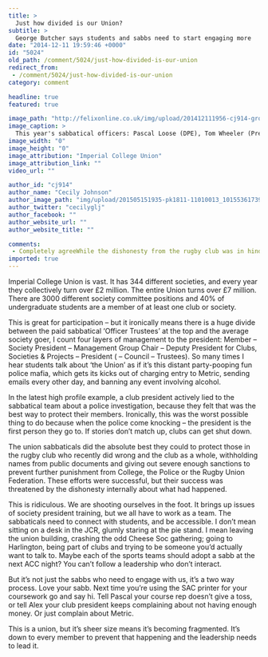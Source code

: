 ```yaml
---
title: >
  Just how divided is our Union?
subtitle: >
  George Butcher says students and sabbs need to start engaging more
date: "2014-12-11 19:59:46 +0000"
id: "5024"
old_path: /comment/5024/just-how-divided-is-our-union
redirect_from:
 - /comment/5024/just-how-divided-is-our-union
category: comment

headline: true
featured: true

image_path: "http://felixonline.co.uk/img/upload/201412111956-cj914-grouptall.png"
image_caption: >
  This year's sabbatical officers: Pascal Loose (DPE), Tom Wheeler (President), Abi de Bruin (DPCS), A
image_width: "0"
image_height: "0"
image_attribution: "Imperial College Union"
image_attribution_link: ""
video_url: ""

author_id: "cj914"
author_name: "Cecily Johnson"
author_image_path: "img/upload/201505151935-pk1811-11010013_10155361739565635_8828522702362664338_o.jpg"
author_twitter: "cecilyglj"
author_facebook: ""
author_website_url: ""
author_website_title: ""

comments:
 - Completely agreeWhile the dishonesty from the rugby club was in hindsight not the best course of action it was done out of fear that the Union would work against them as agents who dish punishment it was in many peoples minds it was the rugby club vs the Union This is an absurd position to be inCurrently loyalties of club members are to their club then their management group weak then to the Union even weaker Clubs dont see themselves as part of the Union its viewed as a pot of money and the fun police The Union does enable good new stuff to happen unfortunately this is far too often overshadowed by the negatives things like the attempted ban on drinking games despite some overzealous barstaff students are still drinking pints sometimes quickly in our bars So how to go about correcting this How to get Clubs to buy in to the Union I think Georges idea of having a Sabb adopted by teams for one night is a good one  though not many would do it willingly feeling that B
imported: true
---
```


Imperial College Union is vast. It has 344 different societies, and every year they collectively turn over £2 million. The entire Union turns over £7 million. There are 3000 different society committee positions and 40% of undergraduate students are a member of at least one club or society.

This is great for participation – but it ironically means there is a huge divide between the paid sabbatical ‘Officer Trustees’ at the top and the average society goer, I count four layers of management to the president: Member – Society President – Management Group Chair – Deputy President for Clubs, Societies & Projects – President ( – Council – Trustees). So many times I hear students talk about ‘the Union’ as if it’s this distant party-pooping fun police mafia, which gets its kicks out of charging entry to Metric, sending emails every other day, and banning any event involving alcohol.

In the latest high profile example, a club president actively lied to the sabbatical team about a police investigation, because they felt that was the best way to protect their members. Ironically, this was the worst possible thing to do because when the police come knocking – the president is the first person they go to. If stories don’t match up, clubs can get shut down.

The union sabbaticals did the absolute best they could to protect those in the rugby club who recently did wrong and the club as a whole, withholding names from public documents and giving out severe enough sanctions to prevent further punishment from College, the Police or the Rugby Union Federation. These efforts were successful, but their success was threatened by the dishonesty internally about what had happened.

This is ridiculous. We are shooting ourselves in the foot. It brings up issues of society president training, but we all have to work as a team. The sabbaticals need to connect with students, and be accessible. I don’t mean sitting on a desk in the JCR, glumly staring at the pie stand. I mean leaving the union building, crashing the odd Cheese Soc gathering; going to Harlington, being part of clubs and trying to be someone you’d actually want to talk to. Maybe each of the sports teams should adopt a sabb at the next ACC night? You can’t follow a leadership who don’t interact.

But it’s not just the sabbs who need to engage with us, it’s a two way process. Love your sabb. Next time you’re using the SAC printer for your coursework go and say hi. Tell Pascal your course rep doesn’t give a toss, or tell Alex your club president keeps complaining about not having enough money. Or just complain about Metric.

This is a union, but it’s sheer size means it’s becoming fragmented. It’s down to every member to prevent that happening and the leadership needs to lead it.
